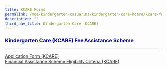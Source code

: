 ```yaml
---
title: KCARE Forms
permalink: /moe-kindergarten-casuarina/kindergarten-care-kcare/kcare-forms/
description: ""
third_nav_title: Kindergarten Care (KCARE)
---
```

<h3 style="color:DarkBlue;">Kindergarten Care (KCARE) Fee Assistance Scheme</h3>

---
[Application Form (KCARE)](/files/MK@Casuarina/Forms/kcare%20additional%20subsidy%20application%20form%20may2023.pdf)<br>
[Financial Assistance Scheme Eligibility Criteria (KCARE) ](/files/MK@Casuarina/Forms/kcare%20financial%20assistance%20scheme%20sep2022.pdf)